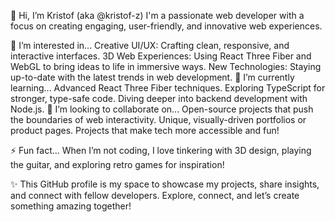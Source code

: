 👋 Hi, I’m Kristof (aka @kristof-z)
I'm a passionate web developer with a focus on creating engaging, user-friendly, and innovative web experiences.

👀 I’m interested in...
Creative UI/UX: Crafting clean, responsive, and interactive interfaces.
3D Web Experiences: Using React Three Fiber and WebGL to bring ideas to life in immersive ways.
New Technologies: Staying up-to-date with the latest trends in web development.
🌱 I’m currently learning...
Advanced React Three Fiber techniques.
Exploring TypeScript for stronger, type-safe code.
Diving deeper into backend development with Node.js.
💞️ I’m looking to collaborate on...
Open-source projects that push the boundaries of web interactivity.
Unique, visually-driven portfolios or product pages.
Projects that make tech more accessible and fun!

⚡ Fun fact...
When I’m not coding, I love tinkering with 3D design, playing the guitar, and exploring retro games for inspiration!

✨ This GitHub profile is my space to showcase my projects, share insights, and connect with fellow developers. Explore, connect, and let’s create something amazing together!
